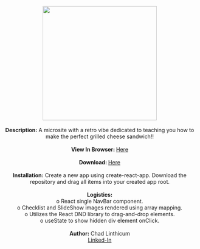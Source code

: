 <p align="center">
 <img src="https://user-images.githubusercontent.com/10480470/160703726-8a461d89-37b3-4c4a-abc9-54b7665e63b2.gif" width="300"><br>
 <br>
 <b>Description:</b> A microsite with a retro vibe dedicated to teaching you how to make the perfect grilled cheese sandwich!!<br>
 <br>
 <b>View In Browser: </b><a href="https://chadlinthicum.github.io/APP_React_Grilled-Cheese-Channel/"> Here</a><br>
 <br>
 <b>Download: </b><a href="https://github.com/chadLinthicum/APP_React_Grilled-Cheese-Channel">Here</a><br>
 <br>
 <b>Installation:</b> Create a new app using create-react-app. Download the repository and drag all items into your created app root.<br>
 <br>
 <b>Logistics:</b> 
<br>o	React single NavBar component. 
<br>o	Checklist and SlideShow images rendered using array mapping.
<br>o	Utilizes the React DND library to drag-and-drop elements.
<br>o	useState to show hidden div element onClick.  <br>
 <br>
 <b>Author:</b> Chad Linthicum<br>
 <a href="https://www.linkedin.com/in/chad-a-linthicum/">Linked-In<a>
</p>
